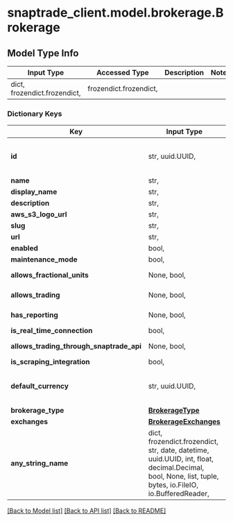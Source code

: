 # snaptrade_client.model.brokerage.Brokerage

## Model Type Info
Input Type | Accessed Type | Description | Notes
------------ | ------------- | ------------- | -------------
dict, frozendict.frozendict,  | frozendict.frozendict,  |  | 

### Dictionary Keys
Key | Input Type | Accessed Type | Description | Notes
------------ | ------------- | ------------- | ------------- | -------------
**id** | str, uuid.UUID,  | str,  |  | [optional] value must be a uuid
**name** | str,  | str,  |  | [optional] 
**display_name** | str,  | str,  |  | [optional] 
**description** | str,  | str,  |  | [optional] 
**aws_s3_logo_url** | str,  | str,  |  | [optional] 
**slug** | str,  | str,  |  | [optional] 
**url** | str,  | str,  |  | [optional] 
**enabled** | bool,  | BoolClass,  |  | [optional] 
**maintenance_mode** | bool,  | BoolClass,  |  | [optional] 
**allows_fractional_units** | None, bool,  | NoneClass, BoolClass,  |  | [optional] 
**allows_trading** | None, bool,  | NoneClass, BoolClass,  |  | [optional] 
**has_reporting** | None, bool,  | NoneClass, BoolClass,  |  | [optional] 
**is_real_time_connection** | bool,  | BoolClass,  |  | [optional] 
**allows_trading_through_snaptrade_api** | None, bool,  | NoneClass, BoolClass,  |  | [optional] 
**is_scraping_integration** | bool,  | BoolClass,  |  | [optional] 
**default_currency** | str, uuid.UUID,  | str,  |  | [optional] value must be a uuid
**brokerage_type** | [**BrokerageType**](BrokerageType.md) | [**BrokerageType**](BrokerageType.md) |  | [optional] 
**exchanges** | [**BrokerageExchanges**](BrokerageExchanges.md) | [**BrokerageExchanges**](BrokerageExchanges.md) |  | [optional] 
**any_string_name** | dict, frozendict.frozendict, str, date, datetime, uuid.UUID, int, float, decimal.Decimal, bool, None, list, tuple, bytes, io.FileIO, io.BufferedReader,  | frozendict.frozendict, str, decimal.Decimal, BoolClass, NoneClass, tuple, bytes, FileIO | any string name can be used but the value must be the correct type | [optional]

[[Back to Model list]](../../README.md#documentation-for-models) [[Back to API list]](../../README.md#documentation-for-api-endpoints) [[Back to README]](../../README.md)

